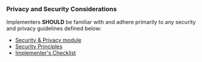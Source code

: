 ### Privacy and Security Considerations

Implementers **SHOULD** be familiar with and adhere primarily to any security and privacy guidelines defined below:
* [Security & Privacy module](http://hl7.org/fhir/R4/secpriv-module.html)
* [Security Principles](http://hl7.org/fhir/R4/security.html)
* [Implementer's Checklist](http://hl7.org/fhir/R4/safety.html)